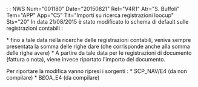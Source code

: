  :  : NWS Num="001180" Date="20150821" Rel="V4R1" Atr="S. Buffoli" Tem="APP" App="C5" Tit="Importi su ricerca registrazioni loocup" Sts="20"
In data 21/08/2015 è stato modificato lo schema di default sulle registrazioni contabili : 

\* fino a tale data nella ricerche delle registrazioni contabili, veniva sempre presentata la somma delle righe dare (che corrisponde anche alla somma delle righe avere) 
\* A partire da tale data per le registrazioni di documento (fattura o nota), viene invece riportato
l'importo del documento.

Per riportare la modifica vanno ripresi i sorgenti : 
\* SCP_NAV/E4 (da non compilare)
\* B£OA_E4 (da compilare)

